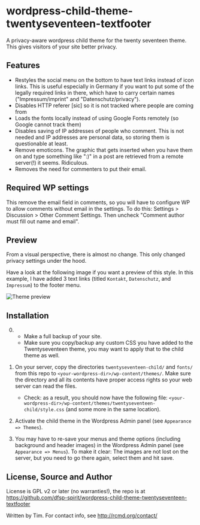# wordpress-child-theme-twentyseventeen-textfooter
A privacy-aware wordpress child theme for the twenty seventeen theme. This gives visitors of your site better privacy.

## Features

* Restyles the social menu on the bottom to have text links instead of icon links. This is useful especially in Germany if you want to put some of the legally required links in there, which have to carry certain names ("Impressum/imprint" and "Datenschutz/privacy").
* Disables HTTP referer [sic] so it is not tracked where people are coming from
* Loads the fonts locally instead of using Google Fonts remotely (so Google cannot track them)  
* Disables saving of IP addresses of people who comment. This is not needed and IP addresses are personal data, so storing them is questionable at least.
* Remove emoticons. The graphic that gets inserted when you have them on and type something like ":)" in a post are retrieved from a remote server(!) it seems. Ridiculous.
* Removes the need for commenters to put their email.


## Required WP settings

This remove the email field in comments, so you will have to configure WP to allow comments without email in the settings. To do this: Settings > Discussion > Other Comment Settings. Then uncheck "Comment author must fill out name and email".

## Preview

From a visual perspective, there is almost no change. This only changed privacy settings under the hood.

Have a look at the following image if you want a preview of this style. In this example, I have added 3 text links (titled `Kontakt`, `Datenschutz`, and `Impressum`) to the footer menu.

![Theme preview](https://github.com/dfsp-spirit/wordpress-child-theme-twentyseventeen-textfooter/blob/master/preview_twentyseven_child_theme_text_footer_menu.jpg)


## Installation

0) - Make a full backup of your site.  
   - Make sure you copy/backup any custom CSS you have added to the Twentyseventeen theme, you may want to apply that to the child theme as well.

1) On your server, copy the directories `twentyseventeen-child/` and `fonts/` from this repo to `<your-wordpress-dir>/wp-content/themes/`. Make sure the directory and all its contents have proper access rights so your web server can read the files.

    - Check: as a result, you should now have the following file: `<your-wordpress-dir>/wp-content/themes/twentyseventeen-child/style.css` (and some more in the same location).

2) Activate the child theme in the Wordpress Admin panel (see `Appearance => Themes`).

3) You may have to re-save your menus and theme options (including background and header images) in the Wordpress Admin panel (see `Appearance => Menus`). To make it clear: The images are not lost on the server, but you need to go there again, select them and hit save.

## License, Source and Author

License is GPL v2 or later (no warranties!), the repo is at https://github.com/dfsp-spirit/wordpress-child-theme-twentyseventeen-textfooter

Written by Tim. For contact info, see http://rcmd.org/contact/
